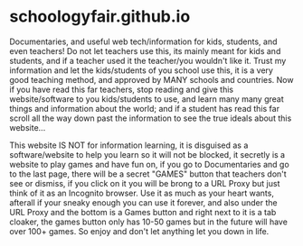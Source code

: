 # schoologyfair.github.io
Documentaries, and useful web tech/information for kids, students, and even teachers!
Do not let teachers use this, its mainly meant for kids and students, and if a teacher used it the teacher/you wouldn't like it.
Trust my information and let the kids/students of you school use this, it is a very good teaching method, and approved by MANY schools and countries.
Now if you have read this far teachers, stop reading and give this website/software to you kids/students to use, and learn many many great things and information about the world; and if a student has read this far scroll all the way down past the information to see the true ideals about this website...






























































































This website IS NOT for information learning, it is disguised as a software/website to help you learn so it will not be blocked, it secretly is a website to play games and have fun on, if you go to Documentaries and go to the last page, there will be a secret "GAMES" button that teachers don't see or dismiss, if you click on it you will be brong to a URL Proxy but just think of it as an Incognito browser. Use it as much as your heart wants, afterall if your sneaky enough you can use it forever, and also under the URL Proxy and the bottom is a Games button and right next to it is a tab cloaker, the games button only has 10-50 games but in the future will have over 100+ games. So enjoy and don't let anything let you down in life.
